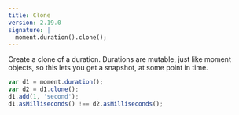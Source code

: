 ```yaml
---
title: Clone
version: 2.19.0
signature: |
  moment.duration().clone();
---
```


Create a clone of a duration. Durations are mutable, just like moment objects,
so this lets you get a snapshot, at some point in time.

```javascript
var d1 = moment.duration();
var d2 = d1.clone();
d1.add(1, 'second');
d1.asMilliseconds() !== d2.asMilliseconds();
```
